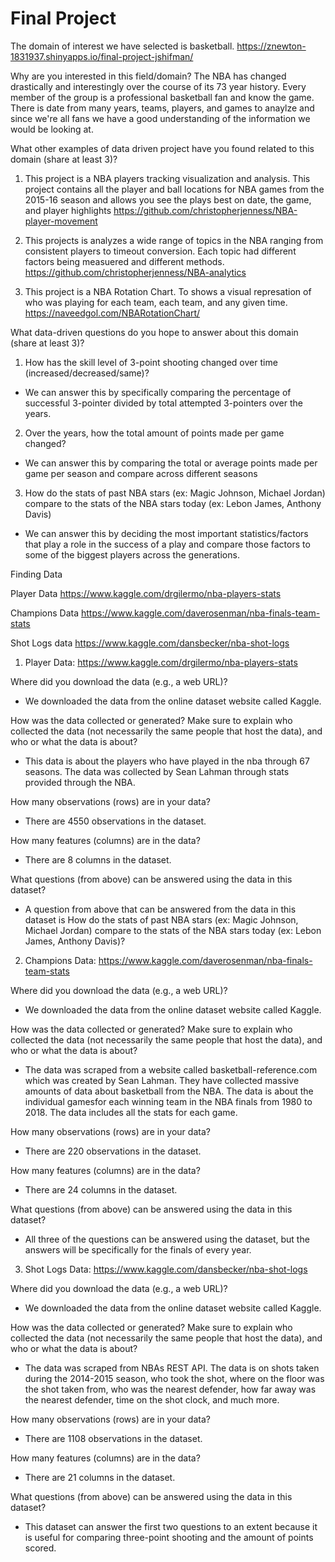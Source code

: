 # Final Project
The domain of interest we have selected is basketball.
https://znewton-1831937.shinyapps.io/final-project-jshifman/

Why are you interested in this field/domain?
  The NBA has changed drastically and interestingly over the course of its 73 year history. Every member of the group is a professional basketball fan and know the game. There is date from many years, teams, players, and games to anaylze and since we're all fans we have a good understanding of the information we would be looking at.

What other examples of data driven project have you found related to this domain (share at least 3)?
1) This project is a NBA players tracking visualization and analysis. This project contains all the player and ball locations for NBA games from the 2015-16 season and allows you see the plays best on date, the game, and player highlights
https://github.com/christopherjenness/NBA-player-movement

2) This projects is analyzes a wide range of topics in the NBA ranging from consistent players to timeout conversion. Each topic had different factors being measuered and different methods.
https://github.com/christopherjenness/NBA-analytics

3) This project is a NBA Rotation Chart. To shows a visual represation of who was playing for each team, each team, and any given time.
https://naveedgol.com/NBARotationChart/

What data-driven questions do you hope to answer about this domain (share at least 3)?
1) How has the skill level of 3-point shooting changed over time (increased/decreased/same)?
- We can answer this by specifically comparing the percentage of successful 3-pointer divided by total attempted 3-pointers over the years.  
2) Over the years, how the total amount of points made per game changed?
- We can answer this by comparing the total or average points made per game per season and compare across different seasons
3) How do the stats of past NBA stars (ex: Magic Johnson, Michael Jordan) compare to the stats of the NBA stars today (ex: Lebon James, Anthony Davis)
- We can answer this by deciding the most important statistics/factors that play a role in the success of a play and compare those factors to some of the biggest players across the generations.

Finding Data

Player Data
https://www.kaggle.com/drgilermo/nba-players-stats

Champions Data
https://www.kaggle.com/daverosenman/nba-finals-team-stats

Shot Logs data
https://www.kaggle.com/dansbecker/nba-shot-logs

1. Player Data: https://www.kaggle.com/drgilermo/nba-players-stats

Where did you download the data (e.g., a web URL)?
- We downloaded the data from the online dataset website called Kaggle.

How was the data collected or generated? Make sure to explain who collected the data (not necessarily the same people that host the data), and who or what the data is about?
- This data is about the players who have played in the nba through 67 seasons. The data was collected by Sean Lahman through stats provided through the NBA.

How many observations (rows) are in your data?
- There are 4550 observations in the dataset.

How many features (columns) are in the data?
- There are 8 columns in the dataset.

What questions (from above) can be answered using the data in this dataset?
- A question from above that can be answered from the data in this dataset is How do the stats of past NBA stars (ex: Magic Johnson, Michael Jordan) compare to the stats of the NBA stars today (ex: Lebon James, Anthony Davis)?

2. Champions Data: https://www.kaggle.com/daverosenman/nba-finals-team-stats

Where did you download the data (e.g., a web URL)?
- We downloaded the data from the online dataset website called Kaggle.

How was the data collected or generated? Make sure to explain who collected the data (not necessarily the same people that host the data), and who or what the data is about?

- The data was scraped from a website called basketball-reference.com which was created by Sean Lahman. They have collected massive amounts of data about basketball from the NBA. The data is about the individual gamesfor each winning team in the NBA finals from 1980 to 2018. The data includes all the stats for each game.

How many observations (rows) are in your data?
- There are 220 observations in the dataset.

How many features (columns) are in the data?
- There are 24 columns in the dataset.

What questions (from above) can be answered using the data in this dataset?
- All three of the questions can be answered using the dataset, but the answers
will be specifically for the finals of every year.

3. Shot Logs Data: https://www.kaggle.com/dansbecker/nba-shot-logs

Where did you download the data (e.g., a web URL)?
- We downloaded the data from the online dataset website called Kaggle.

How was the data collected or generated? Make sure to explain who collected the data (not necessarily the same people that host the data), and who or what the data is about?
- The data was scraped from NBAs REST API. The data is on shots taken during the 
2014-2015 season, who took the shot, where on the floor was the shot taken from, 
who was the nearest defender, how far away was the nearest defender, time on the 
shot clock, and much more.

How many observations (rows) are in your data?
- There are 1108 observations in the dataset.

How many features (columns) are in the data?
- There are 21 columns in the dataset.

What questions (from above) can be answered using the data in this dataset?
- This dataset can answer the first two questions to an extent because it is
useful for comparing three-point shooting and the amount of points scored.
